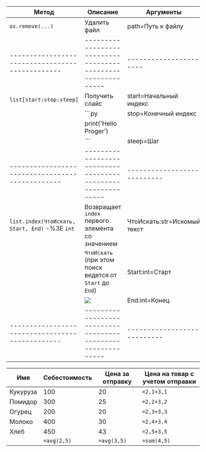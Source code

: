 | Метод                                           | Описание                                                    | Аргументы                   |
| ----------------------------------------------- | ----------------------------------------------------------- | --------------------------- |
| `os.remove(...)`                                | Удалить файл                                                | path=Путь к файлу           |
| ----------------------------------------------- | ----------------------------------------------------------- | ----------------------      |
| `list[start:stop:steep]`                        | Получить слайс                                              | start=Начальный индекс      |
|                                                 | ```py                                                       | stop=Конечный индекс        |
|                                                 | print('Hello Proger')                                       |                             |
|                                                 | ```                                                         | steep=Шаг                   |
| ----------------------------------------------- | ----------------------------------------------------------- | --------------------------- |
| `list.index(ЧтоИскать, Start, End)` -%3E `int`  | Возвращает `index` первого элемента со значением            | ЧтоИскать:str=Искомый текст |
|                                                 | `ЧтоИскать` (при этом поиск ведется от `Start` до `End`)    | Start:int=Старт             |
|                                                 | ![](_attachments/247f4dd8485c60f082aa5b874dde3c0a.png)      | End:int=Конец               |
| ----------------------------------------------- | ----------------------------------------------------------- | --------------------------- |


| Имя      | Себестоимость | Цена за отправку | Цена на товар с учетом отправки |
| -------- | ------------- | ---------------- | ------------------------------- |
| Кукуруза | 100           | 20               | `=2,1+3,1`                      |
| Помидор  | 300           | 25               | `=2,2+3,2`                      |
| Огурец   | 200           | 20               | `=2,3+3,3`                      |
| Молоко   | 400           | 30               | `=2,4+3,4`                      |
| Хлеб     | 450           | 43               | `=2,5+3,5`                      |
|          | `=avg(2,5)`   | `=avg(3,5)`      | `=sum(4,5)`                     |

